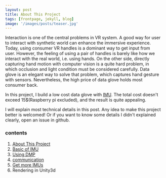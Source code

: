 ```yaml
---
layout: post
title: About This Project
tags: [frontpage, jekyll, blog]
image: '/images/posts/teaser.jpg'
---
```


Interaction is one of the central problems in VR system. A good way for user to interact with synthetic world can enhance the immersive experience. Today, using consumer VR handles is a dominant way to get input from user. However, the feeling of using a pair of handles is barely like how we interact with the real world, i.e. using hands. On the other side, directly capturing hand motion with computer vision is a quite hard problem, in which occlusion and light condition must be considered carefully. Data glove is an elegant way to solve that problem, which captures hand gesture with sensors. Nevertheless, the high price of data glove holds most consumer back.

In this project, I build a low cost data glove with [IMU](https://en.wikipedia.org/wiki/Inertial_measurement_unit). The total cost doesn't exceed 15$(Raspberry pi excluded), and the result is quite appealing.

I will explain most technical details in this post. Any idea to make this project better is welcomed! Or if you want to know some details I didn't explained clearly, open an issue in github.

### contents

1. [About This Project](http://cocoakang.cn/get-gloved/2020/02/14/about-this-project/)
2. [Basic of IMU](http://cocoakang.cn/get-gloved/2020/02/15/basic-of-imu/)
3. [Using DMP](http://cocoakang.cn/get-gloved/2020/02/16/using-dmp/)
4. [communication](http://cocoakang.cn/get-gloved/2020/02/17/communication/)
5. [Get more IMUs](http://cocoakang.cn/get-gloved/2020/02/17/get-more-imus/)
6. Rendering in Unity3d
